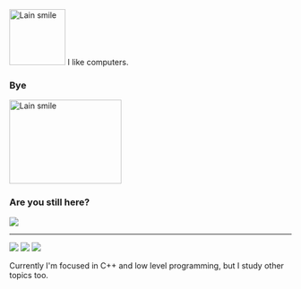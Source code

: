  <img lign="left" width="100" height="100" src="https://tenor.com/pt-BR/view/serial-experiments-lain-lain-anime-smug-anime-smile-gif-14038034.gif" alt="Lain smile">
 I like computers.


### Bye
<img src="https://tenor.com/pt-BR/view/serial-experiments-lain-gif-25783482.gif" alt="Lain smile" width="200" height="150"/>

### Are you still here? 
<img src="https://tenor.com/pt-BR/view/editing-anime-gif-25803727.gif" />

---
![](https://img.shields.io/badge/C%2B%2B-00599C?style=for-the-badge&logo=c%2B%2B&logoColor=white)
![](https://img.shields.io/badge/C-00599C?style=for-the-badge&logo=c&logoColor=white)
![](https://img.shields.io/badge/Linux-FCC624?style=for-the-badge&logo=linux&logoColor=black)


Currently I'm focused in C++ and low level programming, but I study other topics too.

